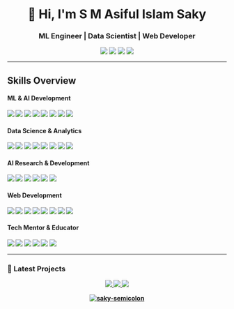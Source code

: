 <h1 align="center">👋 Hi, I'm S M Asiful Islam Saky</h1>
<h3 align="center">ML Engineer | Data Scientist | Web Developer</h3>

<p align="center">
  <a href="https://saky.space" target="_blank"><img src="https://img.shields.io/badge/🌐 Portfolio-0078D4?style=flat&logo=Google-Chrome&logoColor=white" /></a>
  <a href="mailto:saky.aiu22@gmail.com" target="_blank"><img src="https://img.shields.io/badge/✉️ Email-D14836?style=flat&logo=Gmail&logoColor=white" /></a>
  <a href="https://linkedin.com/in/saky-semicolon" target="_blank"><img src="https://img.shields.io/badge/🔗 LinkedIn-0A66C2?style=flat&logo=Linkedin&logoColor=white" /></a>
  <a href="https://www.researchgate.net/profile/S-M-Asiful-Islam-Saky" target="_blank"><img src="https://img.shields.io/badge/📚 ResearchGate-00CCBB?style=flat&logo=ResearchGate&logoColor=white" /></a>
</p>

---
    
## Skills Overview

#### ML & AI Development <b>
<p>
  <img src="https://img.shields.io/badge/TensorFlow-FF6F00?style=flat&logo=TensorFlow&logoColor=white" />
  <img src="https://img.shields.io/badge/PyTorch-EE4C2C?style=flat&logo=PyTorch&logoColor=white" />
  <img src="https://img.shields.io/badge/HuggingFace-FFD21F?style=flat&logo=HuggingFace&logoColor=black" />
  <img src="https://img.shields.io/badge/MLflow-0194E2?style=flat&logo=MLflow&logoColor=white" />
  <img src="https://img.shields.io/badge/Docker-2496ED?style=flat&logo=Docker&logoColor=white" />
  <img src="https://img.shields.io/badge/Kubernetes-326CE5?style=flat&logo=Kubernetes&logoColor=white" />
  <img src="https://img.shields.io/badge/FastAPI-009688?style=flat&logo=FastAPI&logoColor=white" />
  <img src="https://img.shields.io/badge/Streamlit-FF4B4B?style=flat&logo=Streamlit&logoColor=white" />
</p>

#### Data Science & Analytics
<p>
  <img src="https://img.shields.io/badge/Python-3776AB?style=flat&logo=Python&logoColor=white" />
  <img src="https://img.shields.io/badge/R-276DC3?style=flat&logo=R&logoColor=white" />
  <img src="https://img.shields.io/badge/MySQL-4479A1?style=flat&logo=MySQL&logoColor=white" />
  <img src="https://img.shields.io/badge/Pandas-150458?style=flat&logo=Pandas&logoColor=white" />
  <img src="https://img.shields.io/badge/NumPy-013243?style=flat&logo=NumPy&logoColor=white" />
  <img src="https://img.shields.io/badge/Seaborn-3776AB?style=flat&logo=Seaborn&logoColor=white" />
  <img src="https://img.shields.io/badge/Tableau-E97627?style=flat&logo=Tableau&logoColor=white" />
  <img src="https://img.shields.io/badge/PowerBI-F2C811?style=flat&logo=PowerBI&logoColor=black" />
</p>

#### AI Research & Development
<p>
  <img src="https://img.shields.io/badge/LaTeX-008080?style=flat&logo=LaTeX&logoColor=white" />
  <img src="https://img.shields.io/badge/Mendeley-A61F23?style=flat&logoColor=white" />
  <img src="https://img.shields.io/badge/Overleaf-47A141?style=flat&logo=Overleaf&logoColor=white" />
  <img src="https://img.shields.io/badge/Word-2B579A?style=flat&logo=Microsoft-Word&logoColor=white" />
  <img src="https://img.shields.io/badge/PowerPoint-B7472A?style=flat&logo=Microsoft-PowerPoint&logoColor=white" />
  <img src="https://img.shields.io/badge/Canva-00C4CC?style=flat&logo=Canva&logoColor=white" />
</p>

#### Web Development
<p>
  <img src="https://img.shields.io/badge/HTML5-E34F26?style=flat&logo=HTML5&logoColor=white" />
  <img src="https://img.shields.io/badge/CSS3-1572B6?style=flat&logo=CSS3&logoColor=white" />
  <img src="https://img.shields.io/badge/JavaScript-F7DF1E?style=flat&logo=JavaScript&logoColor=black" />
  <img src="https://img.shields.io/badge/Bootstrap-7952B3?style=flat&logo=Bootstrap&logoColor=white" />
  <img src="https://img.shields.io/badge/React-61DAFB?style=flat&logo=React&logoColor=black" />
  <img src="https://img.shields.io/badge/Node.js-339933?style=flat&logo=Node.js&logoColor=white" />
  <img src="https://img.shields.io/badge/Netlify-00C7B7?style=flat&logo=Netlify&logoColor=white" />
  <img src="https://img.shields.io/badge/Vercel-000000?style=flat&logo=Vercel&logoColor=white" />
</p>

#### Tech Mentor & Educator
<p>
  <img src="https://img.shields.io/badge/Python-3776AB?style=flat&logo=Python&logoColor=white" />
  <img src="https://img.shields.io/badge/Linux-FCC624?style=flat&logo=Linux&logoColor=black" />
  <img src="https://img.shields.io/badge/GitHub-181717?style=flat&logo=GitHub&logoColor=white" />
  <img src="https://img.shields.io/badge/Arduino-00979D?style=flat&logo=Arduino&logoColor=white" />
  <img src="https://img.shields.io/badge/Raspberry%20Pi-A22846?style=flat&logo=Raspberry-Pi&logoColor=white" />
  <img src="https://img.shields.io/badge/Windows-0078D6?style=flat&logo=Windows&logoColor=white" />
</p>

---

### 🚀 Latest Projects

<!--START_SECTION:repos-->
<!--END_SECTION:repos-->


<p align="center">
  <a href="https://github.com/saky-semicolon">
    <img src="http://github-profile-summary-cards.vercel.app/api/cards/profile-details?username=saky-semicolon&theme=transparent" />
  </a>
  <a href="https://github.com/saky-semicolon">
    <img src="https://github-readme-streak-stats.herokuapp.com/?user=saky-semicolon&hide_border=true&card_width=338&theme=transparent" />
  </a>
  <a href="https://github.com/saky-semicolon">
    <img src="http://github-profile-summary-cards.vercel.app/api/cards/stats?username=saky-semicolon&theme=transparent" />
  </a>
  
</p>

<p align="center">
  <a href="https://github.com/saky-semicolon">
    <img src="https://komarev.com/ghpvc/?username=saky-semicolon&label=Profile+Views&color=0e75b6&style=for-the-badge" alt="saky-semicolon" />
  </a>
</p>
